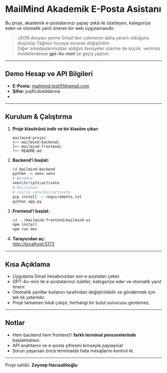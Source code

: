 
# MailMind Akademik E-Posta Asistanı

Bu proje, akademik e-postalarınızı yapay zekâ ile özetleyen, kategorize eden ve otomatik yanıt öneren bir web uygulamasıdır.

> JSON dosyası yerine Gmail'den çekmenin daha yararlı olduğunu düşünüp Yağmur hocaya sorarak değiştirdim.  
> Diğer arkadaşlarımızdan aldığım tavsiyeler üzerine de küçük, verimsiz modellerdense **gpt-4o-mini**'ye geçiş yaptım.

---

## Demo Hesap ve API Bilgileri

- **E-Posta:** mailmind.test01@gmail.com
- **Şifre:** juqflcdoeddarina
- 
---

## Kurulum & Çalıştırma

1. **Proje klasörünü indir ve bir klasöre çıkar:**

   ```
   mailmind-proje/
   ├── mailmind-backend/
   ├── mailmind-frontend/
   └── README.md
   ```

2. **Backend’i başlat:**
   ```bash
   cd mailmind-backend
   python -m venv venv
   # Windows:
   venv\Scripts\activate
   # Mac/Linux:
   # source venv/bin/activate
   pip install -r requirements.txt
   python app.py
   ```

3. **Frontend’i başlat:**
   ```bash
   cd ../mailmind-frontend/mailmind-ui
   npm install
   npm run dev
   ```

4. **Tarayıcıdan aç:**  
   [http://localhost:5173](http://localhost:5173)

---

## Kısa Açıklama

- Uygulama Gmail hesabınızdan son e-postaları çeker.
- GPT-4o-mini ile e-postalarınızı özetler, kategorize eder ve otomatik yanıt önerir.
- Otomatik yanıtlar kullanıcı tarafından değiştirilebilir ve göndermek için tek tık yeterlidir.
- Proje tamamen lokal çalışır, herhangi bir bulut sunucusu gerekmez.

---

## Notlar

- Hem backend hem frontend’i **farklı terminal pencerelerinde** başlatmalısın.
- API anahtarını ve e-posta şifresini kimseyle paylaşma!
- Sorun yaşarsan önce terminalde hata mesajlarını kontrol et.

---

Proje sahibi: **Zeynep Hacısalihoğlu**
